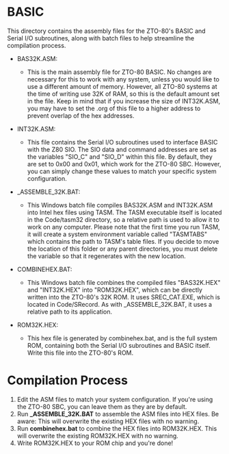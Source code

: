 # BASIC
This directory contains the assembly files for the ZTO-80's BASIC and Serial I/O subroutines, along with batch files to help streamline the compilation process.

- BAS32K.ASM:
  - This is the main assembly file for ZTO-80 BASIC. No changes are necessary for this to work with any system, unless you would like to use a different amount of memory. However, all ZTO-80 systems at the time of writing use 32K of RAM, so this is the default amount set in the file.
  Keep in mind that if you increase the size of INT32K.ASM, you may have to set the .org of this file to a higher address to prevent overlap of the hex addresses.

- INT32K.ASM:
  - This file contains the Serial I/O subroutines used to interface BASIC with the Z80 SIO.
  The SIO data and command addresses are set as the variables "SIO_C" and "SIO_D" within this file. By default, they are set to 0x00 and 0x01, which work for the ZTO-80 SBC. However, you can simply change these values to match your specific system configuration.

- _ASSEMBLE_32K.BAT:
  - This Windows batch file compiles BAS32K.ASM and INT32K.ASM into Intel hex files using TASM. The TASM executable itself is located in the Code/tasm32 directory, so a relative path is used to allow it to work on any computer.
  Please note that the first time you run TASM, it will create a system environment variable called "TASMTABS" which contains the path to TASM's table files. If you decide to move the location of this folder or any parent directories, you must delete the variable so that it regenerates with the new location.

- COMBINEHEX.BAT:
  - This Windows batch file combines the compiled files "BAS32K.HEX" and "INT32K.HEX" into "ROM32K.HEX", which can be directly written into the ZTO-80's 32K ROM. It uses SREC_CAT.EXE, which is located in Code/SRecord. As with _ASSEMBLE_32K.BAT, it uses a relative path to its application.

- ROM32K.HEX:
  - This hex file is generated by combinehex.bat, and is the full system ROM, containing both the Serial I/O subroutines and BASIC itself. Write this file into the ZTO-80's ROM.

# Compilation Process
1. Edit the ASM files to match your system configuration. If you're using the ZTO-80 SBC, you can leave them as they are by default.
2. Run **_ASSEMBLE_32K.BAT** to assemble the ASM files into HEX files. Be aware: This will overwrite the existing HEX files with no warning.
3. Run **combinehex.bat** to combine the HEX files into ROM32K.HEX. This will overwrite the existing ROM32K.HEX with no warning.
4. Write ROM32K.HEX to your ROM chip and you're done!
